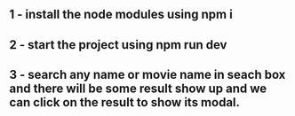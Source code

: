 ## 1 - install the node modules using npm i 
## 2 - start the project using npm run dev 
## 3 - search any name or movie name in seach box and there will be some result show up and we can click on the result to show its modal.
